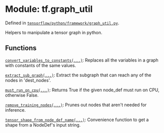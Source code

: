 <div itemscope itemtype="http://developers.google.com/ReferenceObject">
<meta itemprop="name" content="tf.graph_util" />
</div>

# Module: tf.graph_util



Defined in [`tensorflow/python/framework/graph_util.py`](https://www.tensorflow.org/code/tensorflow/python/framework/graph_util.py).

Helpers to manipulate a tensor graph in python.

## Functions

[`convert_variables_to_constants(...)`](../tf/graph_util/convert_variables_to_constants.md): Replaces all the variables in a graph with constants of the same values.

[`extract_sub_graph(...)`](../tf/graph_util/extract_sub_graph.md): Extract the subgraph that can reach any of the nodes in 'dest_nodes'.

[`must_run_on_cpu(...)`](../tf/graph_util/must_run_on_cpu.md): Returns True if the given node_def must run on CPU, otherwise False.

[`remove_training_nodes(...)`](../tf/graph_util/remove_training_nodes.md): Prunes out nodes that aren't needed for inference.

[`tensor_shape_from_node_def_name(...)`](../tf/graph_util/tensor_shape_from_node_def_name.md): Convenience function to get a shape from a NodeDef's input string.

